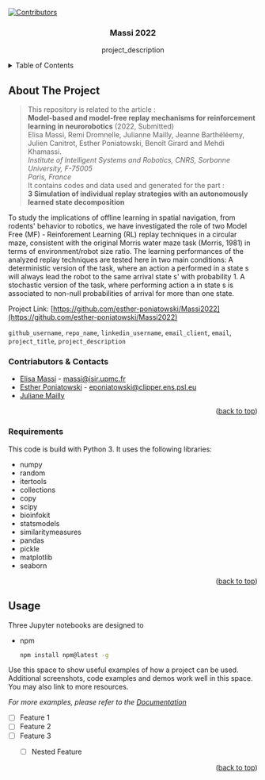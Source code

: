 <div id="top"></div>

<!-- PROJECT SHIELDS -->
[![Contributors][contributors-shield]][contributors-url]

<h3 align="center">Massi 2022</h3>

  <p align="center">
    project_description
  </p>
</div>

<!-- TABLE OF CONTENTS -->
<details>
  <summary>Table of Contents</summary>
  <ol>
    <li>
      <a href="#about-the-project">About The Project</a>
      <ul>
        <li><a href="#goals">Summary goals</a></li>
        <li><a href="#contributors">Contributors & Contacts</a></li>
        <li><a href="#requirements">Requirements</a></li>
      </ul>
    </li>
    <li><a href="#usage">Usage</a></li>
  </ol>
</details>



<!-- ABOUT THE PROJECT -->
## About The Project

> This repository is related to the article :  
> **Model-based and model-free replay mechanisms for reinforcement learning in neurorobotics** (2022, Submitted)   
> Elisa Massi, Remi Dromnelle, Julianne Mailly, Jeanne Barthéléemy, Julien Canitrot, Esther Poniatowski, Benoît Girard and Mehdi Khamassi.   
> _Institute of Intelligent Systems and Robotics, CNRS, Sorbonne University, F-75005_  
> _Paris, France_  
> It contains codes and data used and generated for the part :  
> **3 Simulation of individual replay strategies with an autonomously learned state decomposition**

To study the implications of offline learning in spatial navigation, from rodents' behavior to robotics, we have investigated the role of two Model Free (MF) - Reinforement Learning (RL) replay techniques in a circular maze, consistent with the original Morris water maze task (Morris, 1981) in terms of environment/robot size ratio. The learning performances of the analyzed replay techniques are tested here in two main conditions:
A deterministic version of the task, where an action a performed in a state s will always lead the robot to the same arrival state s' with probability 1.
A stochastic version of the task, where performing action a in state s is associated to non-null probabilities of arrival for more than one state.

Project Link: [https://github.com/esther-poniatowski/Massi2022](https://github.com/esther-poniatowski/Massi2022)

`github_username`, `repo_name`, `linkedin_username`, `email_client`, `email`, `project_title`, `project_description`

### Contriabutors & Contacts
- [Elisa Massi](https://github.com/elimas9) - massi@isir.upmc.fr
- [Esther Poniatowski](https://github.com/esther-poniatowski) - eponiatowski@clipper.ens.psl.eu
- [Juliane Mailly](https://github.com/julianemailly) 


<p align="right">(<a href="#top">back to top</a>)</p>

### Requirements

This code is build with Python 3.
It uses the following libraries:
- numpy
- random
- itertools
- collections
- copy
- scipy
- bioinfokit
- statsmodels
- similaritymeasures
- pandas
- pickle
- matplotlib
- seaborn

<p align="right">(<a href="#top">back to top</a>)</p>

<!-- USAGE EXAMPLES -->
## Usage

Three Jupyter notebooks are designed to 

* npm
  ```sh
  npm install npm@latest -g
  ```

Use this space to show useful examples of how a project can be used. Additional screenshots, code examples and demos work well in this space. You may also link to more resources.

_For more examples, please refer to the [Documentation](https://example.com)_

- [ ] Feature 1
- [ ] Feature 2
- [ ] Feature 3
    - [ ] Nested Feature


<p align="right">(<a href="#top">back to top</a>)</p>


<!-- MARKDOWN LINKS & IMAGES -->
<!-- https://www.markdownguide.org/basic-syntax/#reference-style-links -->
[contributors-shield]: https://img.shields.io/github/contributors/github_username/repo_name.svg?style=for-the-badge
[contributors-url]: https://github.com/github_username/repo_name/graphs/contributors
[product-screenshot]: images/screenshot.png
